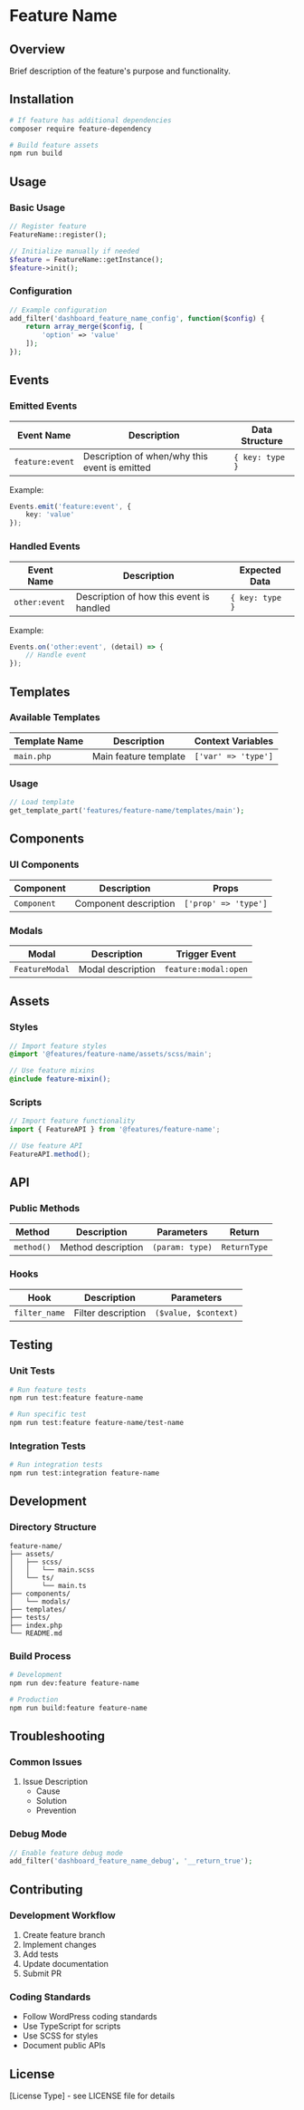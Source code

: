 # Feature Name

## Overview

Brief description of the feature's purpose and functionality.

## Installation

```bash
# If feature has additional dependencies
composer require feature-dependency

# Build feature assets
npm run build
```

## Usage

### Basic Usage

```php
// Register feature
FeatureName::register();

// Initialize manually if needed
$feature = FeatureName::getInstance();
$feature->init();
```

### Configuration

```php
// Example configuration
add_filter('dashboard_feature_name_config', function($config) {
    return array_merge($config, [
        'option' => 'value'
    ]);
});
```

## Events

### Emitted Events

| Event Name | Description | Data Structure |
|------------|-------------|----------------|
| `feature:event` | Description of when/why this event is emitted | `{ key: type }` |

Example:
```typescript
Events.emit('feature:event', {
    key: 'value'
});
```

### Handled Events

| Event Name | Description | Expected Data |
|------------|-------------|---------------|
| `other:event` | Description of how this event is handled | `{ key: type }` |

Example:
```typescript
Events.on('other:event', (detail) => {
    // Handle event
});
```

## Templates

### Available Templates

| Template Name | Description | Context Variables |
|---------------|-------------|-------------------|
| `main.php` | Main feature template | `['var' => 'type']` |

### Usage

```php
// Load template
get_template_part('features/feature-name/templates/main');
```

## Components

### UI Components

| Component | Description | Props |
|-----------|-------------|-------|
| `Component` | Component description | `['prop' => 'type']` |

### Modals

| Modal | Description | Trigger Event |
|-------|-------------|---------------|
| `FeatureModal` | Modal description | `feature:modal:open` |

## Assets

### Styles

```scss
// Import feature styles
@import '@features/feature-name/assets/scss/main';

// Use feature mixins
@include feature-mixin();
```

### Scripts

```typescript
// Import feature functionality
import { FeatureAPI } from '@features/feature-name';

// Use feature API
FeatureAPI.method();
```

## API

### Public Methods

| Method | Description | Parameters | Return |
|--------|-------------|------------|--------|
| `method()` | Method description | `(param: type)` | `ReturnType` |

### Hooks

| Hook | Description | Parameters |
|------|-------------|------------|
| `filter_name` | Filter description | `($value, $context)` |

## Testing

### Unit Tests

```bash
# Run feature tests
npm run test:feature feature-name

# Run specific test
npm run test:feature feature-name/test-name
```

### Integration Tests

```bash
# Run integration tests
npm run test:integration feature-name
```

## Development

### Directory Structure

```
feature-name/
├── assets/
│   ├── scss/
│   │   └── main.scss
│   └── ts/
│       └── main.ts
├── components/
│   └── modals/
├── templates/
├── tests/
├── index.php
└── README.md
```

### Build Process

```bash
# Development
npm run dev:feature feature-name

# Production
npm run build:feature feature-name
```

## Troubleshooting

### Common Issues

1. Issue Description
   - Cause
   - Solution
   - Prevention

### Debug Mode

```php
// Enable feature debug mode
add_filter('dashboard_feature_name_debug', '__return_true');
```

## Contributing

### Development Workflow

1. Create feature branch
2. Implement changes
3. Add tests
4. Update documentation
5. Submit PR

### Coding Standards

- Follow WordPress coding standards
- Use TypeScript for scripts
- Use SCSS for styles
- Document public APIs

## License

[License Type] - see LICENSE file for details 